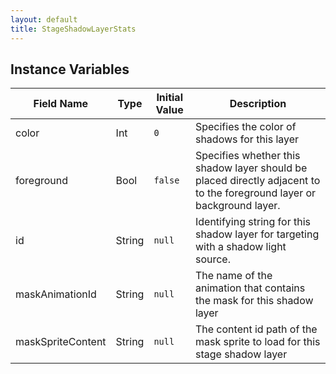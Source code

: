 ```yaml
---
layout: default
title: StageShadowLayerStats
---
```


## Instance Variables

| Field Name | Type | Initial Value | Description |
| ------------ | ------ | --------------- | ------------- |
| color | Int | `0` | Specifies the color of shadows for this layer |
| foreground | Bool | `false` | Specifies whether this shadow layer should be placed directly adjacent to to the foreground layer or background layer. |
| id | String | `null` | Identifying string for this shadow layer for targeting with a shadow light source. |
| maskAnimationId | String | `null` | The name of the animation that contains the mask for this shadow layer |
| maskSpriteContent | String | `null` | The content id path of the mask sprite to load for this stage shadow layer |
